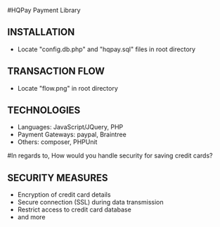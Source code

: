 #HQPay
Payment Library



INSTALLATION
------------

 - Locate "config.db.php" and "hqpay.sql" files in root directory
 
 
TRANSACTION FLOW
----------------

 - Locate "flow.png" in root directory 


TECHNOLOGIES
------------
 
 - Languages: JavaScript/JQuery, PHP
 - Payment Gateways: paypal, Braintree
 - Others: composer, PHPUnit
 
 
 

#In regards to, How would you handle security for saving credit cards?


SECURITY MEASURES
-----------------

 - Encryption of credit card details
 - Secure connection (SSL) during data transmission
 - Restrict access to credit card database
 - and more


